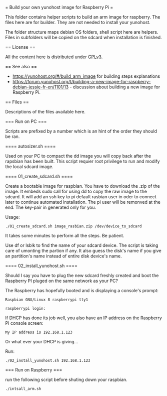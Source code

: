 = Build your own yunohost image for Raspberry Pi =

This folder contains helper scripts to build an arm image for raspberry.
The files here are for builder. They are not needed to install your yunohost.

The folder structure maps debian OS folders, shell script here are helpers.
Files in subfolders will be copied on the sdcard when installation is finished.

== License ==

All the content here is distributed under [GPLv3](http://www.gnu.org/licenses/gpl-3.0.txt).

== See also ==
* https://yunohost.org/#/build_arm_image for building steps explanations
* https://forum.yunohost.org/t/building-a-new-image-for-raspberry-debian-jessie-fr-en/1101/13 - discussion about building a new image for Raspberry Pi.

== Files ==

Descriptions of the files available here.

=== Run on PC ===

Scripts are prefixed by a number which is an hint of the order they should be ran.

==== autosizer.sh ==== 

Used on your PC to compact the dd image you will copy back after the rapsbian has been built.
This script requier root privilege to run and modify the local sdcard image.

==== 01_create_sdcard.sh ====

Create a bootable image for raspbian. You have to download the .zip of the image.
It embeds sudo call for using dd to copy the raw image to the sdcard. 
It will add an ssh key to pi default rasbian user in oder to connect later to continue automated installation. The pi user will be remonved at the end. The key-pair in generated only for you.

Usage:

~~~
./01_create_sdcard.sh image_rasbian.zip /dev/device_to_sdcard
~~~

It takes some minutes to perform all the steps. Be patient.

Use df or lsblk to find the name of your sdcard device. The script is taking care of umonting the partion if any. It also guess the disk's name if you give an partition's name instead of entire disk device's name.

==== 02_install_yunohost.sh ====

Should I say you have to plug the new sdcard freshly created and boot the Raspberry PI pluged on the same network as your PC?

The Raspberry has hopefully booted and is displaying a console's prompt:

~~~
Raspbian GNU/Linux 8 raspberrypi tty1

raspberrypi login:
~~~

If DHCP has done its job well, you also have an IP address on the Raspberry PI console screen:

~~~
My IP address is 192.168.1.123
~~~

Or what ever your DHCP is giving…

Run:

~~~
./02_install_yunohost.sh 192.168.1.123
~~~

=== Run on Raspberry ===

run the following script before shuting down your raspbian.

~~~
./intsall_arm.sh
~~~

